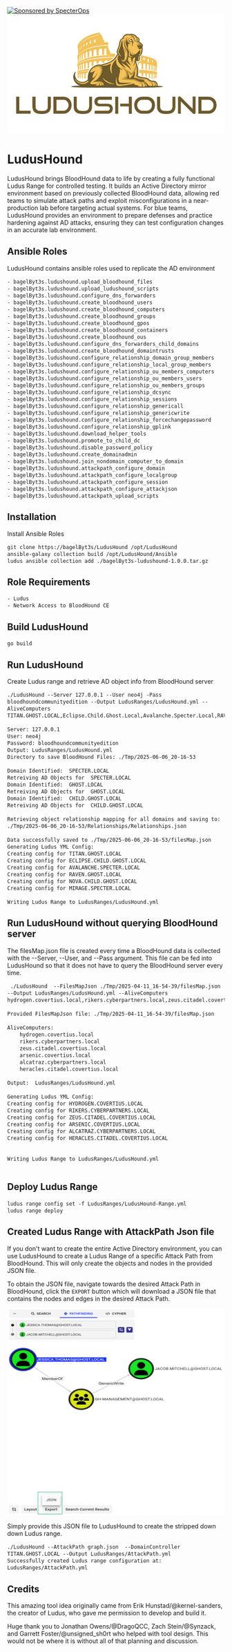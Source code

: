[![Sponsored by SpecterOps](https://img.shields.io/endpoint?url=https%3A%2F%2Fraw.githubusercontent.com%2Fspecterops%2F.github%2Fmain%2Fconfig%2Fshield.json)](https://github.com/bagelByt3s/LudusHound)
![My Image](Images/LudusHound.jpg)

# LudusHound

LudusHound brings BloodHound data to life by creating a fully functional Ludus Range for controlled testing. It builds an Active Directory mirror environment based on previously collected BloodHound data, allowing red teams to simulate attack paths and exploit misconfigurations in a near-production lab before targeting actual systems. For blue teams, LudusHound provides an environment to prepare defenses and practice hardening against AD attacks, ensuring they can test configuration changes in an accurate lab environment.

## Ansible Roles
LudusHound contains ansible roles used to replicate the AD environment 

```
- bagelByt3s.ludushound.upload_bloodhound_files
- bagelByt3s.ludushound.upload_ludushound_scripts
- bagelByt3s.ludushound.configure_dns_forwarders
- bagelByt3s.ludushound.create_bloodhound_users
- bagelByt3s.ludushound.create_bloodhound_computers
- bagelByt3s.ludushound.create_bloodhound_groups
- bagelByt3s.ludushound.create_bloodhound_gpos
- bagelByt3s.ludushound.create_bloodhound_containers
- bagelByt3s.ludushound.create_bloodhound_ous
- bagelByt3s.ludushound.configure_dns_forwarders_child_domains
- bagelByt3s.ludushound.create_bloodhound_domaintrusts
- bagelByt3s.ludushound.configure_relationship_domain_group_members
- bagelByt3s.ludushound.configure_relationship_local_group_members
- bagelByt3s.ludushound.configure_relationship_ou_members_computers
- bagelByt3s.ludushound.configure_relationship_ou_members_users
- bagelByt3s.ludushound.configure_relationship_ou_members_groups
- bagelByt3s.ludushound.configure_relationship_dcsync
- bagelByt3s.ludushound.configure_relationship_sessions
- bagelByt3s.ludushound.configure_relationship_genericall
- bagelByt3s.ludushound.configure_relationship_genericwrite
- bagelByt3s.ludushound.configure_relationship_forcechangepassword
- bagelByt3s.ludushound.configure_relationship_gplink
- bagelByt3s.ludushound.download_helper_tools
- bagelByt3s.ludushound.promote_to_child_dc
- bagelByt3s.ludushound.disable_password_policy
- bagelByt3s.ludushound.create_domainadmin
- bagelByt3s.ludushound.join_nondomain_computer_to_domain
- bagelByt3s.ludushound.attackpath_configure_domain
- bagelByt3s.ludushound.attackpath_configure_localgroup
- bagelByt3s.ludushound.attackpath_configure_session
- bagelByt3s.ludushound.attackpath_configure_attackjson
- bagelByt3s.ludushound.attackpath_upload_scripts
```

## Installation

Install Ansible Roles

```
git clone https://bagelByt3s/LudusHound /opt/LudusHound
ansible-galaxy collection build /opt/LudusHound/Ansible
ludus ansible collection add ./bagelByt3s-ludushound-1.0.0.tar.gz
```
## Role Requirements
```
- Ludus
- Network Access to BloodHound CE
```

## Build LudusHound 

```
go build
```

## Run LudusHound 
Create Ludus range and retrieve AD object info from BloodHound server

```
./LudusHound --Server 127.0.0.1 --User neo4j -Pass bloodhoundcommunityedition --Output LudusRanges/LudusHound.yml --AliveComputers TITAN.GHOST.LOCAL,Eclipse.Child.Ghost.Local,Avalanche.Specter.Local,RAVEN.GHOST.LOCAL,Nova.Child.Ghost.Local,Mirage.Specter.Local

Server: 127.0.0.1
User: neo4j
Password: bloodhoundcommunityedition
Output: LudusRanges/LudusHound.yml
Directory to save BloodHound Files: ./Tmp/2025-06-06_20-16-53

Domain Identified:  SPECTER.LOCAL
Retreiving AD Objects for  SPECTER.LOCAL
Domain Identified:  GHOST.LOCAL
Retreiving AD Objects for  GHOST.LOCAL
Domain Identified:  CHILD.GHOST.LOCAL
Retreiving AD Objects for  CHILD.GHOST.LOCAL

Retrieving object relationship mapping for all domains and saving to:
./Tmp/2025-06-06_20-16-53/Relationships/Relationships.json

Data successfully saved to ./Tmp/2025-06-06_20-16-53/filesMap.json
Generating Ludus YML Config:
Creating config for TITAN.GHOST.LOCAL
Creating config for ECLIPSE.CHILD.GHOST.LOCAL
Creating config for AVALANCHE.SPECTER.LOCAL
Creating config for RAVEN.GHOST.LOCAL
Creating config for NOVA.CHILD.GHOST.LOCAL
Creating config for MIRAGE.SPECTER.LOCAL

Writing Ludus Range to LudusRanges/LudusHound.yml

```
## Run LudusHound without querying BloodHound server
 The filesMap.json file is created every time a BloodHound data is collected with the --Server, --User, and --Pass argument. This file can be fed into LudusHound so that it does not have to query the BloodHound server every time.

```
 ./LudusHound  --FilesMapJson ./Tmp/2025-04-11_16-54-39/filesMap.json --Output LudusRanges/LudusHound.yml --AliveComputers hydrogen.covertius.local,rikers.cyberpartners.local,zeus.citadel.covertius.local,arsenic.covertius.local,alcatraz.cyberpartners.local,heracles.citadel.covertius.local

Provided FilesMapJson file: ./Tmp/2025-04-11_16-54-39/filesMap.json

AliveComputers:
    hydrogen.covertius.local
    rikers.cyberpartners.local
    zeus.citadel.covertius.local
    arsenic.covertius.local
    alcatraz.cyberpartners.local
    heracles.citadel.covertius.local

Output:  LudusRanges/LudusHound.yml

Generating Ludus YML Config:
Creating config for HYDROGEN.COVERTIUS.LOCAL
Creating config for RIKERS.CYBERPARTNERS.LOCAL
Creating config for ZEUS.CITADEL.COVERTIUS.LOCAL
Creating config for ARSENIC.COVERTIUS.LOCAL
Creating config for ALCATRAZ.CYBERPARTNERS.LOCAL
Creating config for HERACLES.CITADEL.COVERTIUS.LOCAL


Writing Ludus Range to LudusRanges/LudusHound.yml


```

## Deploy Ludus Range
```
ludus range config set -f LudusRanges/LudusHound-Range.yml
ludus range deploy
```

## Created Ludus Range with AttackPath Json file 

If you don't want to create the entire Active Directory environment, you can use LudusHound to create a Ludus Range of a specific Attack Path from BloodHound. This will only create the objects and nodes in the provided JSON file. 

To obtain the JSON file, navigate towards the desired Attack Path in BloodHound, click the `EXPORT` button which will download a JSON file that contains the nodes and edges in the desired Attack Path.

![Export](Images/Export.jpg)

Simply provide this JSON file to LudusHound to create the stripped down down Ludus range. 

```
./LudusHound --AttackPath graph.json  --DomainController TITAN.GHOST.LOCAL --Output LudusRanges/AttackPath.yml
Successfully created Ludus range configuration at: LudusRanges/AttackPath.yml

```


## Credits 

This amazing tool idea originally came from Erik Hunstad/@kernel-sanders, the creator of Ludus, who gave me permission to develop and build it.

Huge thank you to Jonathan Owens/@DragoQCC, Zach Stein/@Synzack, and Garrett Foster/@unsigned_sh0rt who helped with tool design. This would not be where it is without all of that planning and discussion.





